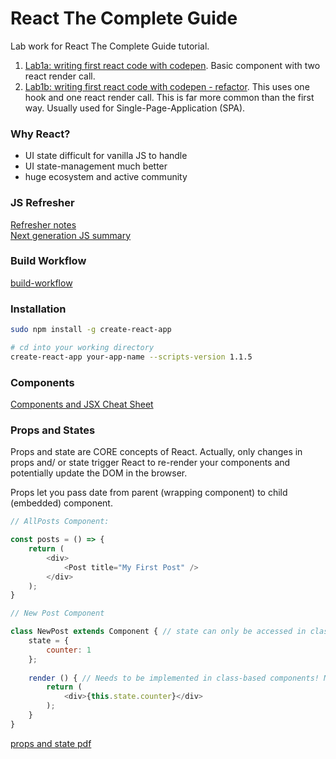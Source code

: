 # React The Complete Guide  

Lab work for React The Complete Guide tutorial.    

1. [Lab1a: writing first react code with codepen](https://codepen.io/helloanh/pen/LYPzMLm). Basic component with two react render call.   
2. [Lab1b: writing first react code with codepen - refactor](https://codepen.io/helloanh/pen/yLBzGKV).  This uses one hook and one react render call.  This is far more common than the first way.  Usually used for Single-Page-Application (SPA).  



### Why React? 

- UI state difficult for vanilla JS to handle  
- UI state-management much better  
- huge ecosystem and active community  

### JS Refresher  

[Refresher notes](js-refresher.md)    
[Next generation JS summary](next-gen-js-summary.pdf)  

### Build Workflow

[build-workflow](images/build-workflow.png)


### Installation

```bash
sudo npm install -g create-react-app 

# cd into your working directory
create-react-app your-app-name --scripts-version 1.1.5

```

### Components

[Components and JSX Cheat Sheet](components.pdf)

### Props and States

Props and state are CORE concepts of React. Actually, only changes in props  and/ or state  trigger React to re-render your components and potentially update the DOM in the browser.  

Props let you pass date from parent (wrapping component) to child (embedded) component.  

```js
// AllPosts Component:

const posts = () => {
	return (
		<div>
			<Post title="My First Post" />
		</div>
	);
}

// New Post Component

class NewPost extends Component { // state can only be accessed in class-based components!
    state = {
        counter: 1
    };  
 
    render () { // Needs to be implemented in class-based components! Needs to return some JSX!
        return (
            <div>{this.state.counter}</div>
        );
    }
}
```

[props and state pdf](props-state.pdf)